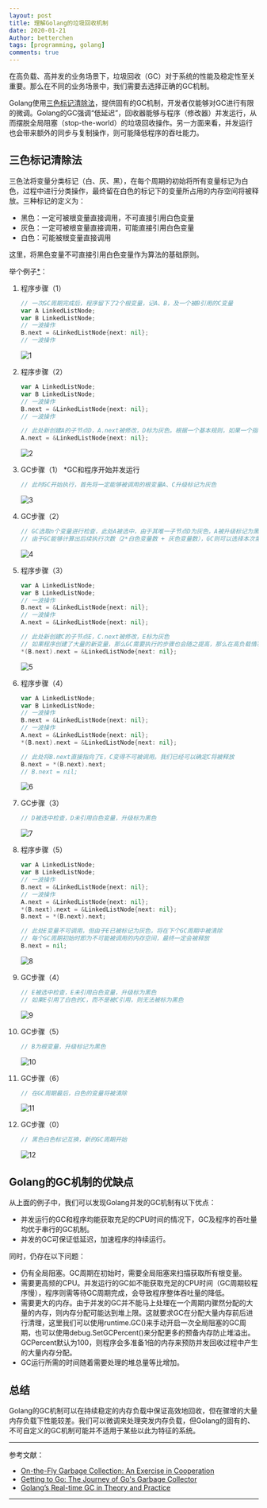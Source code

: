 ```yaml
---
layout: post
title: 理解Golang的垃圾回收机制
date: 2020-01-21
Author: betterchen
tags: [programming, golang]
comments: true
---
```

在高负载、高并发的业务场景下，垃圾回收（GC）对于系统的性能及稳定性至关重要。那么在不同的业务场景中，我们需要去选择正确的GC机制。

Golang使用[三色标记清除法](https://www.microsoft.com/en-us/research/uploads/prod/2016/12/On-the-fly-Garbage-Collection.pdf)，提供固有的GC机制，开发者仅能够对GC进行有限的微调。Golang的GC强调“低延迟”，回收器能够与程序（修改器）并发运行，从而摆脱全局阻塞（stop-the-world）的垃圾回收操作。另一方面来看，并发运行也会带来额外的同步与复制操作，则可能降低程序的吞吐能力。

## 三色标记清除法

三色法将变量分类标记（白、灰、黑），在每个周期的初始将所有变量标记为白色，过程中进行分类操作，最终留在白色的标记下的变量所占用的内存空间将被释放。三种标记的定义为：

- 黑色：一定可被根变量直接调用，不可直接引用白色变量
- 灰色：一定可被根变量直接调用，可能直接引用白色变量
- 白色：可能被根变量直接调用

这里，将黑色变量不可直接引用白色变量作为算法的基础原则。

举个例子[*](https://making.pusher.com/golangs-real-time-gc-in-theory-and-practice/index.html)：

1. 程序步骤（1）

   ``` go
   // 一次GC周期完成后，程序留下了2个根变量，记A、B，及一个被B引用的C变量
   var A LinkedListNode;
   var B LinkedListNode;
   // 一波操作
   B.next = &LinkedListNode{next: nil};
   // 一波操作
   ```

   ![1](https://raw.githubusercontent.com/betterchen/betterchen.github.io/master/images/tricolor-algorithm/1.png)

1. 程序步骤（2）

   ``` go
   var A LinkedListNode;
   var B LinkedListNode;
   // 一波操作
   B.next = &LinkedListNode{next: nil};
   // 一波操作

   // 此处新创建A的子节点D，A.next被修改，D标为灰色。根据一个基本规则，如果一个指针变量被修改，那么被引用者可直接被标记为有色
   A.next = &LinkedListNode{next: nil};
   ```

   ![2](https://raw.githubusercontent.com/betterchen/betterchen.github.io/master/images/tricolor-algorithm/2.png)

1. GC步骤（1） *GC和程序开始并发运行

   ``` go
   // 此时GC开始执行，首先将一定能够被调用的根变量A、C升级标记为灰色
   ```

   ![3](https://raw.githubusercontent.com/betterchen/betterchen.github.io/master/images/tricolor-algorithm/3.png)

1. GC步骤（2）

   ``` go
   // GC选取n个变量进行检查，此处A被选中，由于其唯一子节点D为灰色，A被升级标记为黑色
   // 由于GC能够计算出后续执行次数（2*白色变量数 + 灰色变量数），GC则可以选择本次需要检查的变量个数，但每次执行至少有1个变量会被选中
   ```

   ![4](https://raw.githubusercontent.com/betterchen/betterchen.github.io/master/images/tricolor-algorithm/4.png)

1. 程序步骤（3）

   ``` go
   var A LinkedListNode;
   var B LinkedListNode;
   // 一波操作
   B.next = &LinkedListNode{next: nil};
   // 一波操作
   A.next = &LinkedListNode{next: nil};

   // 此处新创建C的子节点E，C.next被修改，E标为灰色
   // 如果程序创建了大量的新变量，那么GC需要执行的步骤也会随之提高，那么在高负载情况下GC的执行时间可能延长
   *(B.next).next = &LinkedListNode{next: nil};
   ```

   ![5](https://raw.githubusercontent.com/betterchen/betterchen.github.io/master/images/tricolor-algorithm/5.png)

1. 程序步骤（4）

   ``` go
   var A LinkedListNode;
   var B LinkedListNode;
   // 一波操作
   B.next = &LinkedListNode{next: nil};
   // 一波操作
   A.next = &LinkedListNode{next: nil};
   *(B.next).next = &LinkedListNode{next: nil};

   // 此处将B.next直接指向了E，C变得不可被调用。我们已经可以确定C将被释放
   B.next = *(B.next).next;
   // B.next = nil;
   ```

   ![6](https://raw.githubusercontent.com/betterchen/betterchen.github.io/master/images/tricolor-algorithm/6.png)

1. GC步骤（3）

   ``` go
   // D被选中检查，D未引用白色变量，升级标为黑色
   ```

   ![7](https://raw.githubusercontent.com/betterchen/betterchen.github.io/master/images/tricolor-algorithm/7.png)

1. 程序步骤（5）

   ``` go
   var A LinkedListNode;
   var B LinkedListNode;
   // 一波操作
   B.next = &LinkedListNode{next: nil};
   // 一波操作
   A.next = &LinkedListNode{next: nil};
   *(B.next).next = &LinkedListNode{next: nil};
   B.next = *(B.next).next;

   // 此处E变量不可调用，但由于E已被标记为灰色，将在下个GC周期中被清除
   // 每个GC周期初始时即为不可能被调用的内存空间，最终一定会被释放
   B.next = nil;
   ```

   ![8](https://raw.githubusercontent.com/betterchen/betterchen.github.io/master/images/tricolor-algorithm/8.png)

1. GC步骤（4）

   ``` go
   // E被选中检查，E未引用白色变量，升级标为黑色
   // 如果E引用了白色的C，而不是被C引用，则无法被标为黑色
   ```

   ![9](https://raw.githubusercontent.com/betterchen/betterchen.github.io/master/images/tricolor-algorithm/9.png)

1. GC步骤（5）

   ``` go
   // B为根变量，升级标记为黑色
   ```

   ![10](https://raw.githubusercontent.com/betterchen/betterchen.github.io/master/images/tricolor-algorithm/10.png)

1. GC步骤（6）

   ``` go
   // 在GC周期最后，白色的变量将被清除
   ```

   ![11](https://raw.githubusercontent.com/betterchen/betterchen.github.io/master/images/tricolor-algorithm/11.png)

1. GC步骤（0）

   ``` go
   // 黑色白色标记互换，新的GC周期开始
   ```

   ![12](https://raw.githubusercontent.com/betterchen/betterchen.github.io/master/images/tricolor-algorithm/12.png)

## Golang的GC机制的优缺点

从上面的例子中，我们可以发现Golang并发的GC机制有以下优点：

- 并发运行的GC和程序均能获取充足的CPU时间的情况下，GC及程序的吞吐量均优于串行的GC机制。
- 并发的GC可保证低延迟，加速程序的持续运行。

同时，仍存在以下问题：

- 仍有全局阻塞。GC周期在初始时，需要全局阻塞来扫描获取所有根变量。
- 需要更高频的CPU。并发运行的GC如不能获取充足的CPU时间（GC周期较程序慢），程序则需等待GC周期完成，会导致程序整体吞吐量的降低。
- 需要更大的内存。由于并发的GC并不能马上处理在一个周期内骤然分配的大量的内存，则内存分配可能达到堆上限。这就要求GC在分配大量内存前后进行清理，这里我们可以使用runtime.GC()来手动开启一次全局阻塞的GC周期，也可以使用debug.SetGCPercent()来分配更多的预备内存防止堆溢出。GCPercent默认为100，则程序会多准备1倍的内存来预防并发回收过程中产生的大量内存分配。
- GC运行所需的时间随着需要处理的堆总量等比增加。

## 总结

Golang的GC机制可以在持续稳定的内存负载中保证高效地回收，但在骤增的大量内存负载下性能较差。我们可以微调来处理突发内存负载，但Golang的固有的、不可自定义的GC机制可能并不适用于某些以此为特征的系统。

---

参考文献：

- [On-the-Fly Garbage Collection: An Exercise in Cooperation](https://www.microsoft.com/en-us/research/uploads/prod/2016/12/On-the-fly-Garbage-Collection.pdf)
- [Getting to Go: The Journey of Go's Garbage Collector](https://blog.golang.org/ismmkeynote)
- [Golang’s Real-time GC in Theory and Practice](https://making.pusher.com/golangs-real-time-gc-in-theory-and-practice/index.html)


---
